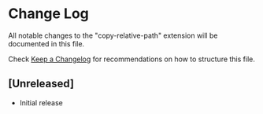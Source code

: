 # Change Log
All notable changes to the "copy-relative-path" extension will be documented in this file.

Check [Keep a Changelog](http://keepachangelog.com/) for recommendations on how to structure this file.

## [Unreleased]
- Initial release